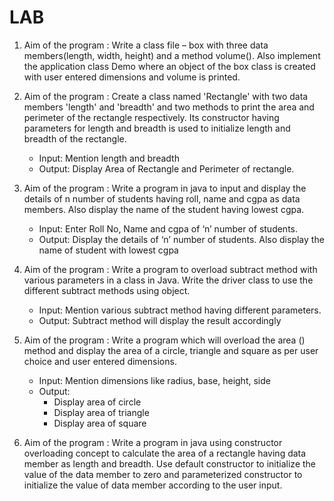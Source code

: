 # LAB 
1. Aim of the program : Write a class file – box with three data members(length, width, height) and a method volume(). Also implement the application class Demo where an object of the box class is created with user entered dimensions and volume is printed.
 
2.  Aim of the program :  Create a class named 'Rectangle' with two data members 'length' and 'breadth' and 
two methods to print the area and perimeter of the rectangle respectively.
Its constructor having parameters for length and breadth is used to initialize length 
and breadth of the rectangle.
	- Input:   Mention length and breadth 
	- Output: Display Area of Rectangle and Perimeter of rectangle.
3. Aim of the program :  Write a program in java to input and display the details of n number of 	students having roll, name and cgpa as data members. Also display the name of the student having lowest cgpa.
	- Input:   Enter Roll No, Name and cgpa of ‘n’ number of students.
	- Output: Display the details of ‘n’ number of students. Also display the name of student with lowest cgpa					
4. Aim of the program : Write a program to overload subtract method with various parameters in a class in Java. Write the driver class to use the different subtract methods using object.
	- Input:  Mention various subtract method having different parameters. 
	- Output: Subtract method will display the result accordingly
5. Aim of the program :  Write a program which will overload the area () method and display the area of a circle, triangle and square as per user choice and user entered dimensions. 
	- Input:  Mention dimensions like radius, base, height, side
	- Output:	
		- Display area of circle
   		- Display area of triangle
   		- Display area of square
6.  Aim of the program : Write a program in java using constructor overloading concept to calculate the area of a rectangle having data member as length and breadth. Use default constructor to initialize the value of the data member to zero and parameterized constructor to initialize the value of data member according to the user input. 
